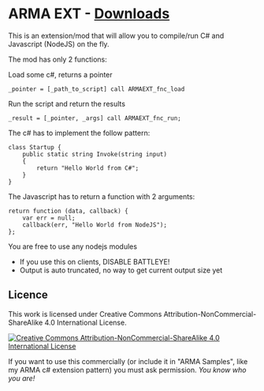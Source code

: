 # ARMA EXT - [Downloads](https://github.com/maca134/armaext/releases)
This is an extension/mod that will allow you to compile/run C# and Javascript (NodeJS) on the fly.

The mod has only 2 functions:

Load some c#, returns a pointer
```
_pointer = [_path_to_script] call ARMAEXT_fnc_load
```

Run the script and return the results
```
_result = [_pointer, _args] call ARMAEXT_fnc_run;
```

The c# has to implement the follow pattern:
```
class Startup {
    public static string Invoke(string input)
    {
        return "Hello World from C#";
    }
}
```

The Javascript has to return a function with 2 arguments:
```
return function (data, callback) {
	var err = null;
	callback(err, "Hello World from NodeJS");
};
```
You are free to use any nodejs modules

- If you use this on clients, DISABLE BATTLEYE!
- Output is auto truncated, no way to get current output size yet

## Licence
This work is licensed under Creative Commons Attribution-NonCommercial-ShareAlike 4.0 International License.

[![Creative Commons Attribution-NonCommercial-ShareAlike 4.0 International License](https://i.creativecommons.org/l/by-nc-sa/4.0/80x15.png)](http://creativecommons.org/licenses/by-nc-sa/4.0/)

If you want to use this commercially (or include it in "ARMA Samples", like my ARMA c# extension pattern) you must ask permission. *You know who you are!*